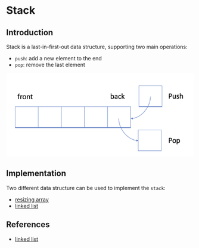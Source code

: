 # Stack

## Introduction
Stack is a last-in-first-out data structure, supporting two main operations:
- `push`: add a new element to the end
- `pop`: remove the last element

![stack](../assets/stack.png)


## Implementation
Two different data structure can be used to implement the `stack`:

- [resizing array](./resizing_array_stack.py)
- [linked list](./linked_stack.py)

## References
- [linked list](../linked-list/linked-list.md)
